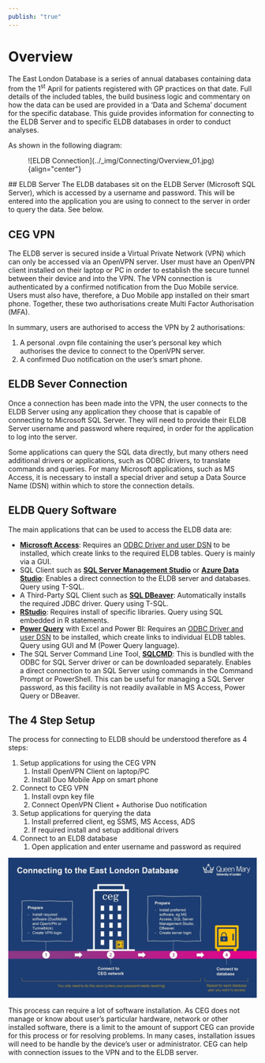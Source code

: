 ```yaml
---
publish: "true"
---
```

# Overview
The East London Database is a series of annual databases containing data from the 1<sup>st</sup> April for patients registered with GP practices on that date. Full details of the included tables, the build business logic and commentary on how the data can be used are provided in a ‘Data and Schema’ document for the specific database. This guide provides information for connecting to the ELDB Server and to specific ELDB databases in order to conduct analyses.

As shown in the following diagram:
<figure markdown="span">
![ELDB Connection](../_img/Connecting/Overview_01.jpg){align="center"}
</figure>
## ELDB Server
The ELDB databases sit on the ELDB Server (Microsoft SQL Server), which is accessed by a username and password. This will be entered into the application you are using to connect to the server in order to query the data. See below.

## CEG VPN
The ELDB server is secured inside a Virtual Private Network (VPN) which can only be accessed via an OpenVPN server. User must have an OpenVPN client installed on their laptop or PC in order to establish the secure tunnel between their device and into the VPN. The VPN connection is authenticated by a confirmed notification from the Duo Mobile service. Users must also have, therefore, a Duo Mobile app installed on their smart phone. Together, these two authorisations create Multi Factor Authorisation (MFA).

In summary, users are authorised to access the VPN by 2 authorisations:

1. A personal .ovpn file containing the user’s personal key which authorises the device to connect to the OpenVPN server.
2. A confirmed Duo notification on the user’s smart phone.

## ELDB Sever Connection
Once a connection has been made into the VPN, the user connects to the ELDB Server using any application they choose that is capable of connecting to Microsoft SQL Server. They will need to provide their ELDB Server username and password where required, in order for the application to log into the server.

Some applications can query the SQL data directly, but many others need additional drivers or applications, such as ODBC drivers, to translate commands and queries. For many Microsoft applications, such as MS Access, it is necessary to install a special driver and setup a Data Source Name (DSN) within which to store the connection details.

## ELDB Query Software
The main applications that can be used to access the ELDB data are:

- [**Microsoft Access**](MS_Access.md): Requires an [ODBC Driver and user DSN](ODBC_DSN.md) to be installed, which create links to the required ELDB tables. Query is mainly via a GUI.
- SQL Client such as [**SQL Server Management Studio**](SQL_Clients.md#sql-server-management-studio-ssms) or [**Azure Data Studio**](SQL_Clients.md#azure-data-studio-ads): Enables a direct connection to the ELDB server and databases. Query using T-SQL. 
- A Third-Party SQL Client such as [**SQL DBeaver**](SQL_Clients.md#dbeaver-and-other-sql-clients): Automatically installs the required JDBC driver. Query using T-SQL.
- [**RStudio**](RStudio.md): Requires install of specific libraries. Query using SQL embedded in R statements.
- [**Power Query**](PowerQuery.md) with Excel and Power BI: Requires an [ODBC Driver and user DSN](ODBC_DSN.md) to be installed, which create links to individual ELDB tables. Query using GUI and M (Power Query language).
- The SQL Server Command Line Tool, [**SQLCMD**](SQLCMD.md): This is bundled with the ODBC for SQL Server driver or can be downloaded separately. Enables a direct connection to an SQL Server using commands in the Command Prompt or PowerShell. This can be useful for managing a SQL Server password, as this facility is not readily available in MS Access, Power Query or DBeaver.

## The 4 Step Setup
The process for connecting to ELDB should be understood therefore as 4 steps:

1. Setup applications for using the CEG VPN
    1. Install OpenVPN Client on laptop/PC
    2. Install Duo Mobile App on smart phone
2. Connect to CEG VPN
    1. Install ovpn key file
    2. Connect OpenVPN Client + Authorise Duo notification
3. Setup applications for querying the data
    1. Install preferred client, eg SSMS, MS Access, ADS
    2. If required install and setup additional drivers
4. Connect to an ELDB database
    1. Open application and enter username and password as required

![4 Steps](../_img/Connecting/Overview_02.jpg)

This process can require a lot of software installation. As CEG does not manage or know about user’s particular hardware, network or other installed software, there is a limit to the amount of support CEG can provide for this process or for resolving problems. In many cases, installation issues will need to be handle by the device’s user or administrator. CEG can help with connection issues to the VPN and to the ELDB server.